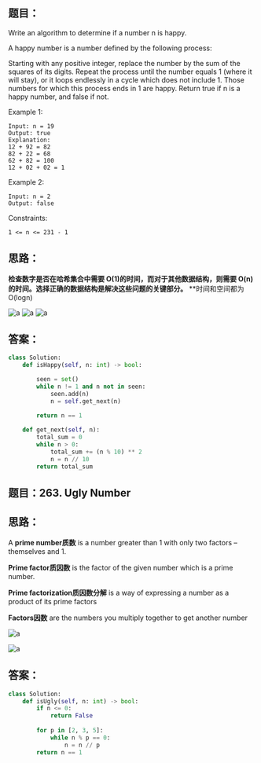 ## 题目：
Write an algorithm to determine if a number n is happy.

A happy number is a number defined by the following process:

Starting with any positive integer, replace the number by the sum of the squares of its digits.
Repeat the process until the number equals 1 (where it will stay), or it loops endlessly in a cycle which does not include 1.
Those numbers for which this process ends in 1 are happy.
Return true if n is a happy number, and false if not.


Example 1:
```
Input: n = 19
Output: true
Explanation:
12 + 92 = 82
82 + 22 = 68
62 + 82 = 100
12 + 02 + 02 = 1
```
Example 2:
```
Input: n = 2
Output: false
``` 

Constraints:
```
1 <= n <= 231 - 1
```

## 思路：
**检查数字是否在哈希集合中需要 O(1)的时间，而对于其他数据结构，则需要 O(n)的时间。选择正确的数据结构是解决这些问题的关键部分。**
**时间和空间都为O(logn)

![a](https://github.com/SSRRBB/Leetcode/blob/main/Images/280.png)
![a](https://github.com/SSRRBB/Leetcode/blob/main/Images/281.png)
![a](https://github.com/SSRRBB/Leetcode/blob/main/Images/282.png)



## 答案：
```python
class Solution:
    def isHappy(self, n: int) -> bool:

        seen = set()
        while n != 1 and n not in seen:
            seen.add(n)
            n = self.get_next(n)

        return n == 1
    
    def get_next(self, n):
        total_sum = 0
        while n > 0:
            total_sum += (n % 10) ** 2
            n = n // 10
        return total_sum

```

## 题目：263. Ugly Number

## 思路：

A **prime number质数** is a number greater than 1 with only two factors – themselves and 1.

**Prime factor质因数** is the factor of the given number which is a prime number. 

**Prime factorization质因数分解** is a way of expressing a number as a product of its prime factors

**Factors因数** are the numbers you multiply together to get another number

![a](https://github.com/SSRRBB/Leetcode/blob/main/Images/283.png)

![a](https://github.com/SSRRBB/Leetcode/blob/main/Images/284.png)

## 答案：
```python
class Solution:
    def isUgly(self, n: int) -> bool:
        if n <= 0:
            return False
        
        for p in [2, 3, 5]:
            while n % p == 0:
                n = n // p
        return n == 1
        

```
